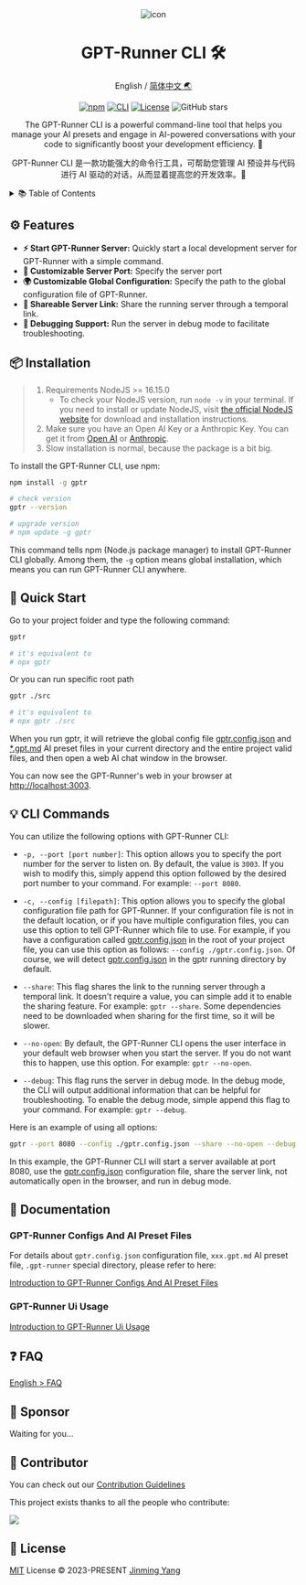 <div align="center">
<img src="https://github.com/nicepkg/vr360/assets/35005637/102953c3-e804-46db-b0b3-acc26a8d37da" alt="icon"/>

<h1 align="center">GPT-Runner CLI 🛠️</h1>

English / [简体中文 🌏](https://github.com/nicepkg/gpt-runner/tree/main/packages/gpt-runner-cli/README_CN.md)

[![npm](https://img.shields.io/npm/v/@nicepkg/gpt-runner-cli.svg)](https://www.npmjs.com/package/@nicepkg/gpt-runner-cli)
[![CLI](https://img.shields.io/badge/CLI-Node.js-green?logo=node.js)](https://github.com/nicepkg/gpt-runner/tree/main/packages/gpt-runner-cli/)
[![License](https://img.shields.io/github/license/nicepkg/gpt-runner)](https://github.com/nicepkg/gpt-runner/blob/main/LICENSE)
![GitHub stars](https://img.shields.io/github/stars/nicepkg/gpt-runner?style=social)

The GPT-Runner CLI is a powerful command-line tool that helps you manage your AI presets and engage in AI-powered conversations with your code to significantly boost your development efficiency. 💪

GPT-Runner CLI 是一款功能强大的命令行工具，可帮助您管理 AI 预设并与代码进行 AI 驱动的对话，从而显着提高您的开发效率。💪

</div>

<details>
<summary> 📚 Table of Contents</summary><br>

- [⚙️ Features](#️-features)
- [📦 Installation](#-installation)
- [🚀 Quick Start](#-quick-start)
- [💡 CLI Commands](#-cli-commands)
- [📖 Documentation](#-documentation)
  - [GPT-Runner Configs And AI Preset Files](#gpt-runner-configs-and-ai-preset-files)
  - [GPT-Runner Ui Usage](#gpt-runner-ui-usage)
- [❓ FAQ](#-faq)
- [💖 Sponsor](#-sponsor)
- [🤝 Contributor](#-contributor)
- [📜 License](#-license)

<br></details>

## ⚙️ Features

- **⚡ Start GPT-Runner Server:** Quickly start a local development server for GPT-Runner with a simple command.
- **🔧 Customizable Server Port:** Specify the server port
- **🌍 Customizable Global Configuration:** Specify the path to the global configuration file of GPT-Runner.
- **🔄 Shareable Server Link:** Share the running server through a temporal link.
- **🐞 Debugging Support:** Run the server in debug mode to facilitate troubleshooting.

## 📦 Installation


> 1. Requirements NodeJS >= 16.15.0
>     - To check your NodeJS version, run `node -v` in your terminal. If you need to install or update NodeJS, visit [the official NodeJS website](https://nodejs.org/) for download and installation instructions.
> 2. Make sure you have an Open AI Key or a Anthropic Key. You can get it from [Open AI](https://platform.openai.com/account/api-keys) or [Anthropic](https://www.anthropic.com/).
> 3. Slow installation is normal, because the package is a bit big.

To install the GPT-Runner CLI, use npm:

```bash
npm install -g gptr

# check version
gptr --version

# upgrade version
# npm update -g gptr
```

This command tells npm (Node.js package manager) to install GPT-Runner CLI globally. Among them, the `-g` option means global installation, which means you can run GPT-Runner CLI anywhere.

## 🚀 Quick Start

Go to your project folder and type the following command:

```bash
gptr

# it's equivalent to
# npx gptr
```

Or you can run specific root path

```bash
gptr ./src

# it's equivalent to
# npx gptr ./src
```

When you run gptr, it will retrieve the global config file [gptr.config.json](https://github.com/nicepkg/gpt-runner/tree/main/docs/examples/gptr.config.json) and [*.gpt.md](https://github.com/nicepkg/gpt-runner/tree/main/docs/examples/example-en.gpt.md) AI preset files in your current directory and the entire project valid files, and then open a web AI chat window in the browser.

You can now see the GPT-Runner's web in your browser at [http://localhost:3003](http://localhost:3003).

## 💡 CLI Commands

You can utilize the following options with GPT-Runner CLI:

- `-p, --port [port number]`: This option allows you to specify the port number for the server to listen on. By default, the value is `3003`. If you wish to modify this, simply append this option followed by the desired port number to your command. For example: `--port 8080`.

- `-c, --config [filepath]`: This option allows you to specify the global configuration file path for GPT-Runner. If your configuration file is not in the default location, or if you have multiple configuration files, you can use this option to tell GPT-Runner which file to use. For example, if you have a configuration called [gptr.config.json](https://github.com/nicepkg/gpt-runner/tree/main/docs/examples/gptr.config.json) in the root of your project file, you can use this option as follows: `--config ./gptr.config.json`. Of course, we will detect [gptr.config.json](https://github.com/nicepkg/gpt-runner/tree/main/docs/examples/gptr.config.json) in the gptr running directory by default.

- `--share`: This flag shares the link to the running server through a temporal link. It doesn't require a value, you can simple add it to enable the sharing feature. For example: `gptr --share`. Some dependencies need to be downloaded when sharing for the first time, so it will be slower.

- `--no-open`: By default, the GPT-Runner CLI opens the user interface in your default web browser when you start the server. If you do not want this to happen, use this option. For example: `gptr --no-open`.

- `--debug`: This flag runs the server in debug mode. In the debug mode, the CLI will output additional information that can be helpful for troubleshooting. To enable the debug mode, simple append this flag to your command. For example: `gptr --debug`.

Here is an example of using all options:

```bash
gptr --port 8080 --config ./gptr.config.json --share --no-open --debug
```

In this example, the GPT-Runner CLI will start a server available at port 8080, use the [gptr.config.json](https://github.com/nicepkg/gpt-runner/tree/main/docs/examples/gptr.config.json) configuration file, share the server link, not automatically open in the browser, and run in debug mode.


## 📖 Documentation

### GPT-Runner Configs And AI Preset Files

For details about `gptr.config.json` configuration file, `xxx.gpt.md` AI preset file, `.gpt-runner` special directory, please refer to here:

[Introduction to GPT-Runner Configs And AI Preset Files](https://github.com/nicepkg/gpt-runner/blob/main/docs/gpt-config.en.md)

### GPT-Runner Ui Usage

[Introduction to GPT-Runner Ui Usage](https://github.com/nicepkg/gpt-runner/blob/main/docs/ui-usage.en.md)

  
## ❓ FAQ

[English > FAQ](https://github.com/nicepkg/gpt-runner/tree/main/docs/faq.en.md)

## 💖 Sponsor

Waiting for you...

## 🤝 Contributor

You can check out our [Contribution Guidelines](https://github.com/nicepkg/gpt-runner/tree/main/CONTRIBUTING.md)

This project exists thanks to all the people who contribute:

<a href="https://github.com/nicepkg/gpt-runner/graphs/contributors">
  <img src="https://contrib.rocks/image?repo=nicepkg/gpt-runner" />
</a>

## 📜 License

[MIT](https://github.com/nicepkg/gpt-runner/tree/main/LICENSE) License &copy; 2023-PRESENT [Jinming Yang](https://github.com/2214962083)

